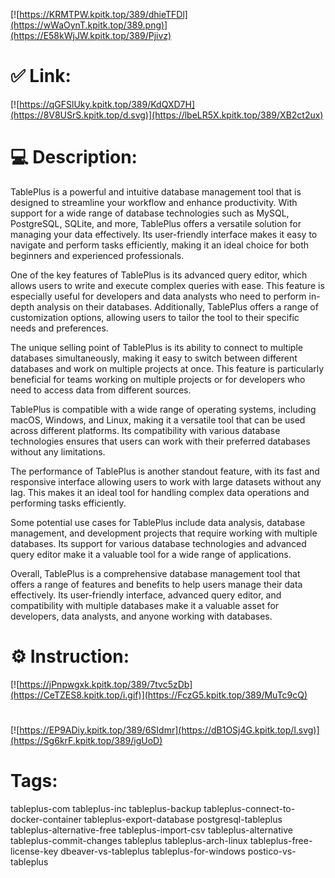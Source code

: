 [![https://KRMTPW.kpitk.top/389/dhieTFDl](https://wWaOynT.kpitk.top/389.png)](https://E58kWjJW.kpitk.top/389/Pjivz)
# ✅ Link:
[![https://qGFSlUky.kpitk.top/389/KdQXD7H](https://8V8USrS.kpitk.top/d.svg)](https://lbeLR5X.kpitk.top/389/XB2ct2ux)
# 💻 Description:
TablePlus is a powerful and intuitive database management tool that is designed to streamline your workflow and enhance productivity. With support for a wide range of database technologies such as MySQL, PostgreSQL, SQLite, and more, TablePlus offers a versatile solution for managing your data effectively. Its user-friendly interface makes it easy to navigate and perform tasks efficiently, making it an ideal choice for both beginners and experienced professionals.

One of the key features of TablePlus is its advanced query editor, which allows users to write and execute complex queries with ease. This feature is especially useful for developers and data analysts who need to perform in-depth analysis on their databases. Additionally, TablePlus offers a range of customization options, allowing users to tailor the tool to their specific needs and preferences.

The unique selling point of TablePlus is its ability to connect to multiple databases simultaneously, making it easy to switch between different databases and work on multiple projects at once. This feature is particularly beneficial for teams working on multiple projects or for developers who need to access data from different sources.

TablePlus is compatible with a wide range of operating systems, including macOS, Windows, and Linux, making it a versatile tool that can be used across different platforms. Its compatibility with various database technologies ensures that users can work with their preferred databases without any limitations.

The performance of TablePlus is another standout feature, with its fast and responsive interface allowing users to work with large datasets without any lag. This makes it an ideal tool for handling complex data operations and performing tasks efficiently.

Some potential use cases for TablePlus include data analysis, database management, and development projects that require working with multiple databases. Its support for various database technologies and advanced query editor make it a valuable tool for a wide range of applications.

Overall, TablePlus is a comprehensive database management tool that offers a range of features and benefits to help users manage their data effectively. Its user-friendly interface, advanced query editor, and compatibility with multiple databases make it a valuable asset for developers, data analysts, and anyone working with databases.

# ⚙️ Instruction:
[![https://jPnpwgxk.kpitk.top/389/7tvc5zDb](https://CeTZES8.kpitk.top/i.gif)](https://FczG5.kpitk.top/389/MuTc9cQ)
#
[![https://EP9ADiy.kpitk.top/389/6SIdmr](https://dB1OSj4G.kpitk.top/l.svg)](https://Sg6krF.kpitk.top/389/igUoD)
# Tags:
tableplus-com tableplus-inc tableplus-backup tableplus-connect-to-docker-container tableplus-export-database postgresql-tableplus tableplus-alternative-free tableplus-import-csv tableplus-alternative tableplus-commit-changes tableplus tableplus-arch-linux tableplus-free-license-key dbeaver-vs-tableplus tableplus-for-windows postico-vs-tableplus





